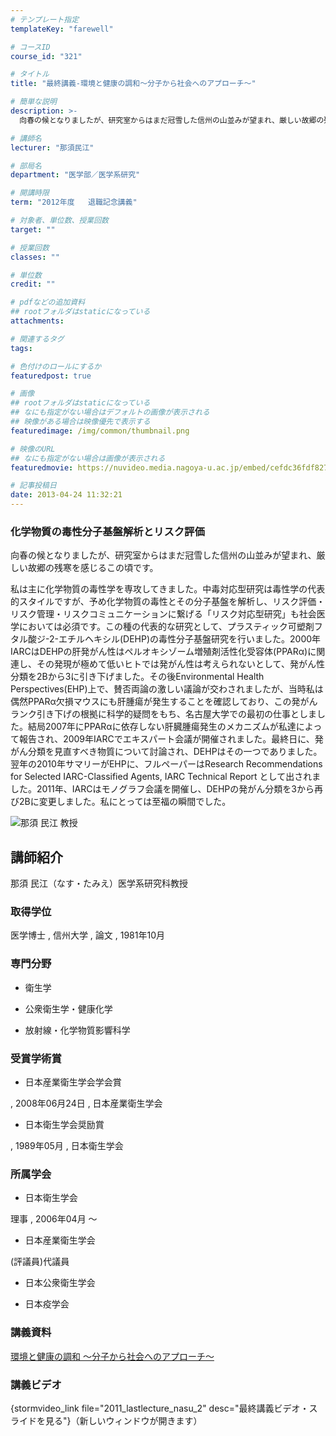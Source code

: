 ```yaml
---
# テンプレート指定
templateKey: "farewell"

# コースID
course_id: "321"

# タイトル
title: "最終講義-環境と健康の調和〜分子から社会へのアプローチ〜"

# 簡単な説明
description: >-
  向春の候となりましたが、研究室からはまだ冠雪した信州の山並みが望まれ、厳しい故郷の残寒を感じるこの頃です。 私は主に化学物質の毒性学を専攻してきました。中毒対応型研究は毒性学の代表的スタイルです...

# 講師名
lecturer: "那須民江"

# 部局名
department: "医学部／医学系研究"

# 開講時限
term: "2012年度	退職記念講義"

# 対象者、単位数、授業回数
target: ""

# 授業回数
classes: ""

# 単位数
credit: ""

# pdfなどの追加資料
## rootフォルダはstaticになっている
attachments: 

# 関連するタグ
tags:

# 色付けのロールにするか
featuredpost: true

# 画像
## rootフォルダはstaticになっている
## なにも指定がない場合はデフォルトの画像が表示される
## 映像がある場合は映像優先で表示する
featuredimage: /img/common/thumbnail.png

# 映像のURL
## なにも指定がない場合は画像が表示される
featuredmovie: https://nuvideo.media.nagoya-u.ac.jp/embed/cefdc36fdf827544bbd762fbe3200100ad0d647a

# 記事投稿日
date: 2013-04-24 11:32:21
---
```


### 化学物質の毒性分子基盤解析とリスク評価

向春の候となりましたが、研究室からはまだ冠雪した信州の山並みが望まれ、厳しい故郷の残寒を感じるこの頃です。

私は主に化学物質の毒性学を専攻してきました。中毒対応型研究は毒性学の代表的スタイルですが、予め化学物質の毒性とその分子基盤を解析し、リスク評価・リスク管理・リスクコミュニケーションに繋げる「リスク対応型研究」も社会医学においては必須です。この種の代表的な研究として、プラスティック可塑剤フタル酸ジ-2-エチルヘキシル(DEHP)の毒性分子基盤研究を行いました。2000年IARCはDEHPの肝発がん性はペルオキシゾーム増殖剤活性化受容体(PPARα)に関連し、その発現が極めて低いヒトでは発がん性は考えられないとして、発がん性分類を2Bから3に引き下げました。その後Environmental Health Perspectives(EHP)上で、賛否両論の激しい議論が交わされましたが、当時私は偶然PPARα欠損マウスにも肝腫瘍が発生することを確認しており、この発がんランク引き下げの根拠に科学的疑問をもち、名古屋大学での最初の仕事としました。結局2007年にPPARαに依存しない肝臓腫瘍発生のメカニズムが私達によって報告され、2009年IARCでエキスパート会議が開催されました。最終日に、発がん分類を見直すべき物質について討論され、DEHPはその一つでありました。翌年の2010年サマリーがEHPに、フルペーパーはResearch Recommendations for Selected IARC-Classified Agents, IARC Technical Report として出されました。2011年、IARCはモノグラフ会議を開催し、DEHPの発がん分類を3から再び2Bに変更しました。私にとっては至福の瞬間でした。

![那須 民江 教授](/files/321/s_nasu.png) 

## 講師紹介

那須 民江（なす・たみえ）医学系研究科教授

### 取得学位

医学博士 , 信州大学 , 論文 , 1981年10月

### 専門分野

* 衛生学

* 公衆衛生学・健康化学

* 放射線・化学物質影響科学

### 受賞学術賞

* 日本産業衛生学会学会賞

, 2008年06月24日 , 日本産業衛生学会

* 日本衛生学会奨励賞

, 1989年05月 , 日本衛生学会

### 所属学会

* 日本衛生学会

理事 , 2006年04月 〜

* 日本産業衛生学会

(評議員)代議員

* 日本公衆衛生学会

* 日本疫学会

### 講義資料

[環境と健康の調和 〜分子から社会へのアプローチ〜](/files/321/H23nasuLL_materials_revision.pdf) 

### 講義ビデオ

{stormvideo_link file="2011_lastlecture_nasu_2" desc="最終講義ビデオ・スライドを見る"}（新しいウィンドウが開きます）